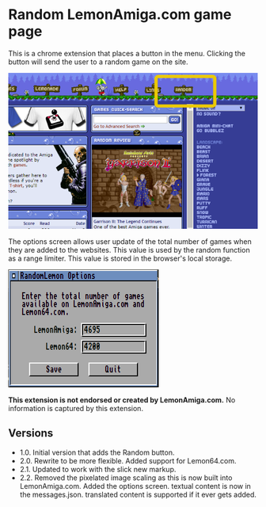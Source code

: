 # Random LemonAmiga.com game page

This is a chrome extension that places a button in the menu. Clicking the button will send the user to a random game on the site. 

![Random button location](https://raw.githubusercontent.com/BillerNET/RandomLemonAmiga/master/Images/higlighted.png)

The options screen allows user update of the total number of games when they are added to the websites. This value is used by the random function as a range limiter. This value is stored in the browser's local storage.

![Options to support more games.](https://raw.githubusercontent.com/BillerNET/RandomLemonAmiga/master/Images/options.png)

**This extension is not endorsed or created by LemonAmiga.com.** No information is captured by this extension.

## Versions

* 1.0. Initial version that adds the Random button.
* 2.0. Rewrite to be more flexible. Added support for Lemon64.com.
* 2.1. Updated to work with the slick new markup.
* 2.2. Removed the pixelated image scaling as this is now built into LemonAmiga.com. Added the options screen. textual content is now in the messages.json. translated content is supported if it ever gets added.
